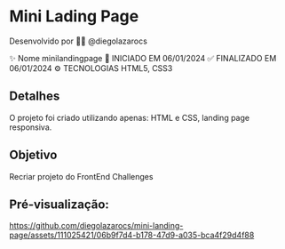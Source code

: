 # Mini Lading Page
Desenvolvido por 👨‍💻 @diegolazarocs

✨ Nome			minilandingpage
🏁 INICIADO EM		06/01/2024
✅ FINALIZADO EM	06/01/2024
⚙️ TECNOLOGIAS		HTML5, CSS3

## Detalhes
O projeto foi criado utilizando apenas: HTML e CSS, landing page responsiva.

## Objetivo
Recriar projeto do FrontEnd Challenges 

## Pré-visualização:


https://github.com/diegolazarocs/mini-landing-page/assets/111025421/06b9f7d4-b178-47d9-a035-bca4f29d4f88




